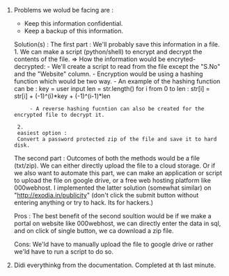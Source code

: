 1.
	Problems we wolud be facing are :
	- Keep this information confidential.
	- Keep a backup of this information.

	Solution(s) :
	The first part :
		We'll probably save this information in a file.
		1.
		We can make a script (python/shell) to encrypt and decrypt the contents of the file.
		=> 	How the information would be encryted-decrypted: 
			- We'll create a script to read from the file except the "S.No" and the "Website" column.
			- Encryption would be using a hashing function which would be two way.
			- An example of the hashing function can be :
				key = user input
				len = str.length()
				for i from 0 to len :
					str[i] = str[i] + (-1)^(i)*key + (-1)^(i-1)*len
				
			- A reverse hashing fucntion can also be created for the encrypted file to decrypt it.

		2.
		easiest option :
		Convert a password protected zip of the file and save it to hard disk.
		
	The second part :
		Outcomes of both the methods would be a file (txt/zip).
		We can either directly upload the file to a cloud storage. 
		Or if we also want to automate this part, we can make an application or script to upload the file on google drive, or a free web hosting platform like 000webhost.
		I implemented the latter solution (somewhat similar) on "http://exodia.in/publicity" (don't click the submit button without entering anything or try to hack. Its for hackers.)
		
	Pros :
		The best benefit of the second soultion would be if we make a portal on website like 000webhost, we can directly enter the data in sql, and on click of single button, we ca download a zip file.

	Cons:
		We'ld have to manually upload the file to google drive or rather we'ld have to run a script to do so.
		

2.
	Didi everythinkg from the documentation.
	Completed at th last minute.
	
	